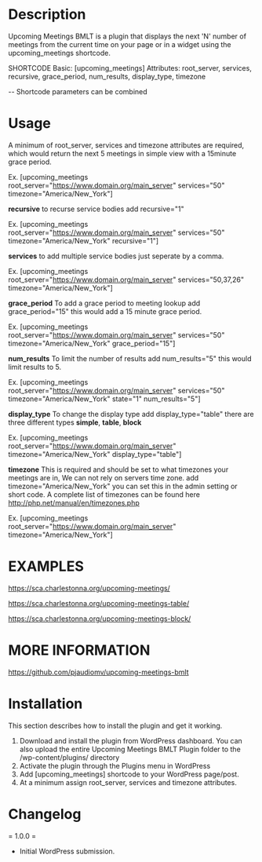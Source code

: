 # Description

Upcoming Meetings BMLT is a plugin that displays the next 'N' number of meetings from the current time on your page or in a widget using the upcoming_meetings shortcode.

SHORTCODE
Basic: [upcoming_meetings]
Attributes: root_server, services, recursive, grace_period, num_results, display_type, timezone

-- Shortcode parameters can be combined

# Usage

A minimum of root_server, services and timezone attributes are required, which would return the next 5 meetings in simple view with a 15minute grace period.

Ex. [upcoming_meetings root_server=&quot;https://www.domain.org/main_server&quot; services=&quot;50&quot; timezone=&quot;America/New_York&quot;]

**recursive** to recurse service bodies add recursive=&quot;1&quot;

Ex. [upcoming_meetings root_server=&quot;https://www.domain.org/main_server&quot; services=&quot;50&quot; timezone=&quot;America/New_York&quot; recursive=&quot;1&quot;]

**services** to add multiple service bodies just seperate by a comma.

Ex. [upcoming_meetings root_server=&quot;https://www.domain.org/main_server&quot; services=&quot;50,37,26&quot; timezone=&quot;America/New_York&quot;]

**grace_period** To add a grace period to meeting lookup add grace_period=&quot;15&quot; this would add a 15 minute grace period.

Ex. [upcoming_meetings root_server=&quot;https://www.domain.org/main_server&quot; services=&quot;50&quot; timezone=&quot;America/New_York&quot; grace_period=&quot;15&quot;]

**num_results** To limit the number of results add num_results=&quot;5&quot; this would limit results to 5.

Ex. [upcoming_meetings root_server=&quot;https://www.domain.org/main_server&quot; services=&quot;50&quot; timezone=&quot;America/New_York&quot; state=&quot;1&quot; num_results=&quot;5&quot;]

**display_type** To change the display type add display_type=&quot;table&quot; there are three different types **simple**, **table**, **block**

Ex. [upcoming_meetings root_server=&quot;https://www.domain.org/main_server&quot; timezone=&quot;America/New_York&quot; display_type=&quot;table&quot;]

**timezone** This is required and should be set to what timezones your meetings are in, We can not rely on servers time zone. add timezone=&quot;America/New_York&quot; you can set this in the admin setting or short code. A complete list of timezones can be found here http://php.net/manual/en/timezones.php

Ex. [upcoming_meetings root_server=&quot;https://www.domain.org/main_server&quot; timezone=&quot;America/New_York&quot;]

# EXAMPLES

<a href="https://sca.charlestonna.org/upcoming-meetings/">https://sca.charlestonna.org/upcoming-meetings/</a>

<a href="https://sca.charlestonna.org/upcoming-meetings-table/">https://sca.charlestonna.org/upcoming-meetings-table/</a>

<a href="https://sca.charlestonna.org/upcoming-meetings-block/">https://sca.charlestonna.org/upcoming-meetings-block/</a>


# MORE INFORMATION

<a href="https://github.com/pjaudiomv/upcoming-meetings-bmlt" target="_blank">https://github.com/pjaudiomv/upcoming-meetings-bmlt</a>


# Installation

This section describes how to install the plugin and get it working.

1. Download and install the plugin from WordPress dashboard. You can also upload the entire Upcoming Meetings BMLT Plugin folder to the /wp-content/plugins/ directory
2. Activate the plugin through the Plugins menu in WordPress
3. Add [upcoming_meetings] shortcode to your WordPress page/post.
4. At a minimum assign root_server, services and timezone attributes.


# Changelog

= 1.0.0 =

* Initial WordPress submission.
